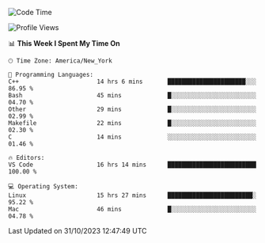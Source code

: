 <!--START_SECTION:waka-->
![Code Time](http://img.shields.io/badge/Code%20Time-580%20hrs%2049%20mins-blue)

![Profile Views](http://img.shields.io/badge/Profile%20Views-0-blue)

📊 **This Week I Spent My Time On** 

```text
🕑︎ Time Zone: America/New_York

💬 Programming Languages: 
C++                      14 hrs 6 mins       ██████████████████████░░░   86.95 % 
Bash                     45 mins             █░░░░░░░░░░░░░░░░░░░░░░░░   04.70 % 
Other                    29 mins             █░░░░░░░░░░░░░░░░░░░░░░░░   02.99 % 
Makefile                 22 mins             █░░░░░░░░░░░░░░░░░░░░░░░░   02.30 % 
C                        14 mins             ░░░░░░░░░░░░░░░░░░░░░░░░░   01.46 % 

🔥 Editors: 
VS Code                  16 hrs 14 mins      █████████████████████████   100.00 % 

💻 Operating System: 
Linux                    15 hrs 27 mins      ████████████████████████░   95.22 % 
Mac                      46 mins             █░░░░░░░░░░░░░░░░░░░░░░░░   04.78 % 
```


 Last Updated on 31/10/2023 12:47:49 UTC
<!--END_SECTION:waka-->
